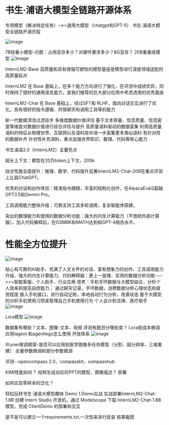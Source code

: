 # 书生·浦语大模型全链路开源体系
专用模型（解决特定任务）-->>通用大模型（chatgpt和GPT-5）
书生·浦语大模型全链路开源历程

![image](https://github.com/hzsun1995/internlm-season2/assets/136775620/e9de2885-6002-4dc6-b4af-44b94541a88a)

7B轻量小模型-问题：占用显存多少？对硬件要求多少？8G显存？
20B重量级模型
![image](https://github.com/hzsun1995/internlm-season2/assets/136775620/6e55c8f1-ea63-4eae-b8d6-9b47b36eaaff)




InternLM2-Base
高质量和具有很强可塑性的模型基座是模型进行深度领域适配的高质量起点

InternLM2
在 Base 基础上，在多个能力方向进行了强化，在评测中成绩优异，同时保持了很好的通用语言能力，是我们推荐的在大部分应用中考虑选用的优秀基座

InternLM2-Chat
在 Base 基础上，经过SFT和 RLHF，面向对话交互进行了优化，具有很好的指令遵循、共情聊天和调用工具等的能力

新一代数据清洗过滤技术
多维度数据价值评估
基于文本质量、信息质量、信息密度等维度对数据价值进行综合评估与提升
高质量语料驱动的数据富集
利用高质量语料的特征从物理世界、互联网以及语料库中进一步富集更多类似语料
有针对性的数据补齐
针对性补充语料，重点加强世界知识、数理、代码等核心能力

书生浦语2.0（InternLM2）主要亮点

超长上下文：模型在20万token上下文，200k

综合性能全面提升：推理、数学、代码提升显著InternLM2-Chat-20B在重点评测上比肩ChatGPT。

优秀的对话和创作体验：精准指令跟随，丰富的结构化创作，在AlpacaEval2超越GPT3.5和Gemini Pro。

工具调用能力整体升级：可靠支持工具多轮调用，复杂智能体搭建。

突出的数理能力和使用的数据分析功能：强大的内生计算能力（不借助外部计算器），加入代码解释后，在GSM8K和MATH达到和GPT-4相仿水平。

# 性能全方位提升
![image](https://github.com/hzsun1995/internlm-season2/assets/136775620/1e9c247b-fa3f-4dc2-8ec4-457d1554a067)


贴心有可靠的AI助手、充满了人文关怀的对话、富有想象力的创作、工具调用能力升级、强大的内生计算能力、代码解释器：更上一层楼、实用的数据分析功能---->>>智能客服、个人助手、行业应用
思考：手机手环数据与大模型结合，分析个人效率和提高自控能力；
    通过聊天记录，手环数据，消费数据分析心理状态和疲劳程度
接入手机接口，进行自动记账，本地自动行为分析，改善状态
基于大模型的分析手机使用习惯来管理自己手机使用行为
个人会计和法律、医疗助手
![image](https://github.com/hzsun1995/internlm-season2/assets/136775620/ee600386-e1fd-4621-b223-c61630751bd2)

Lora模型
![image](https://github.com/hzsun1995/internlm-season2/assets/136775620/3b30a6e7-c116-47b4-beb7-0f04b9b482ab)

数据集有哪些？文本、图像-文本、视频
评测有题目分哪些类？
Lora低成本微调
应用lagent 和agentlego怎么使用
开放体系
![image](https://github.com/hzsun1995/internlm-season2/assets/136775620/d53c9ade-01b2-489d-af18-71fb53750337)



Xtuner微调框架-是否可以应用到医学图像多任务模型（分割、超分辨率、三维重建）
全量参数微调和部分参数微调


评测--opencompass 2.0，compasskit，compasshub


KIMI性能如何？
视频生成对应的PPT的模型，图像描述？
部署


如何实现零样本的泛化？

轻松玩转书生·浦语大模型趣味 Demo
1.Demo实战
实战部署InternLM2-Chat-1.8B
创建 Intern Studio 开发机，通过 Modelscope 下载 InternLM2-Chat-1.8B 模型，完成 ClientDemo 的部署和交互

是不是可以建立一个requirements.txt,一次性来进行安装
结果截图

